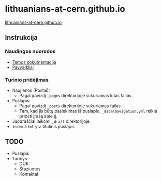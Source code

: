# lithuanians-at-cern.github.io
[lithuanians-at-cern.github.io](lithuanians-at-cern.github.io)

## Instrukcija 

### Naudingos nuorodos
* [Temos dokumentacija](https://mmistakes.github.io/minimal-mistakes/docs/quick-start-guide/)
* [Pavyzdžiai](https://github.com/mmistakes/minimal-mistakes/tree/gh-pages-3.1.6)

### Turinio pridėjimas
* Naujienos (Postai):
	* Pagal pavizdį `_pages` direktorijoje sukuriamas kitas failas. 
* Puslapis:
	* Pagal pavizdį `_posts` direktorijoje sukuriamas failas.
	* Tam, kad jis būtų pasiekimas iš puslapio, `_data\navigation.yml` reikia pridėti įrašą apie jį.
* Juodraščiai laikomi `_draft` direktorijoje.
* `index.html` yra titulinis puslapis 

## TODO 
* Puslapis
* Turinys
	* DUK 
	* Staziuotes 
	* Kontaktai
